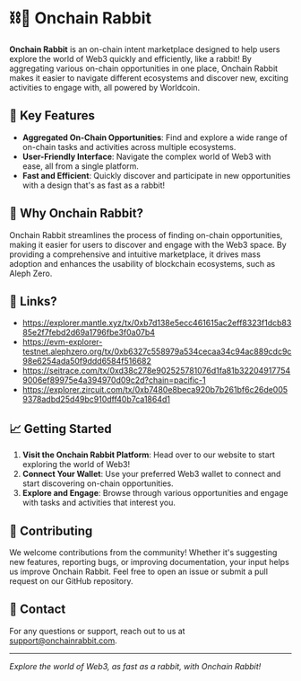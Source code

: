 # ⛓🐰 Onchain Rabbit

**Onchain Rabbit** is an on-chain intent marketplace designed to help users explore the world of Web3 quickly and efficiently, like a rabbit! By aggregating various on-chain opportunities in one place, Onchain Rabbit makes it easier to navigate different ecosystems and discover new, exciting activities to engage with, all powered by Worldcoin.

## 🌟 Key Features

- **Aggregated On-Chain Opportunities**: Find and explore a wide range of on-chain tasks and activities across multiple ecosystems.
- **User-Friendly Interface**: Navigate the complex world of Web3 with ease, all from a single platform.
- **Fast and Efficient**: Quickly discover and participate in new opportunities with a design that's as fast as a rabbit!

## 🚀 Why Onchain Rabbit?

Onchain Rabbit streamlines the process of finding on-chain opportunities, making it easier for users to discover and engage with the Web3 space. By providing a comprehensive and intuitive marketplace, it drives mass adoption and enhances the usability of blockchain ecosystems, such as Aleph Zero.

## 🔗 Links?

- https://explorer.mantle.xyz/tx/0xb7d138e5ecc461615ac2eff8323f1dcb8385e2f7febd2d69a1796fbe3f0a07b4
- https://evm-explorer-testnet.alephzero.org/tx/0xb6327c558979a534cecaa34c94ac889cdc9c98e6254ada50f9ddd6584f516682
- https://seitrace.com/tx/0xd38c278e902525781076d1fa81b322049177549006ef89975e4a394970d09c2d?chain=pacific-1
- https://explorer.zircuit.com/tx/0xb7480e8beca920b7b261bf6c26de0059378adbd25d49bc910dff40b7ca1864d1

## 📈 Getting Started

1. **Visit the Onchain Rabbit Platform**: Head over to our website to start exploring the world of Web3!
2. **Connect Your Wallet**: Use your preferred Web3 wallet to connect and start discovering on-chain opportunities.
3. **Explore and Engage**: Browse through various opportunities and engage with tasks and activities that interest you.

## 🤝 Contributing

We welcome contributions from the community! Whether it's suggesting new features, reporting bugs, or improving documentation, your input helps us improve Onchain Rabbit. Feel free to open an issue or submit a pull request on our GitHub repository.

## 📧 Contact

For any questions or support, reach out to us at [support@onchainrabbit.com](mailto:support@onchainrabbit.com).

---

*Explore the world of Web3, as fast as a rabbit, with Onchain Rabbit!*
